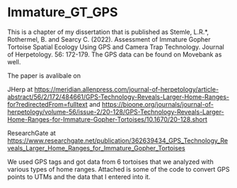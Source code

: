 # Immature_GT_GPS

This is a chapter of my dissertation that is published as Stemle, L.R.*, Rothermel, B. and Searcy C. (2022). Assessment of Immature Gopher Tortoise Spatial Ecology Using GPS and Camera Trap Technology. Journal of Herpetology. 56: 172-179. The GPS data can be found on Movebank as well. 

The paper is avalibale on 

JHerp at https://meridian.allenpress.com/journal-of-herpetology/article-abstract/56/2/172/484661/GPS-Technology-Reveals-Larger-Home-Ranges-for?redirectedFrom=fulltext and https://bioone.org/journals/journal-of-herpetology/volume-56/issue-2/20-128/GPS-Technology-Reveals-Larger-Home-Ranges-for-Immature-Gopher-Tortoises/10.1670/20-128.short

ResearchGate at https://www.researchgate.net/publication/362639434_GPS_Technology_Reveals_Larger_Home_Ranges_for_Immature_Gopher_Tortoises

We used GPS tags and got data from 6 tortoises that we analyzed with various types of home ranges. Attached is some of the code to convert GPS points to UTMs and the data that I entered into it. 
